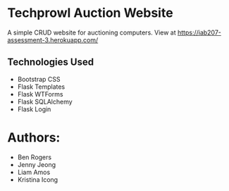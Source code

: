 # Techprowl Auction Website

A simple CRUD website for auctioning computers. View at https://iab207-assessment-3.herokuapp.com/


## Technologies Used

- Bootstrap CSS
- Flask Templates
- Flask WTForms
- Flask SQLAlchemy
- Flask Login

# Authors: 

- Ben Rogers
- Jenny Jeong 
- Liam Amos 
- Kristina Icong

